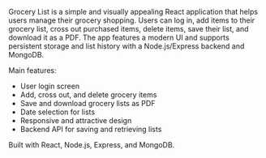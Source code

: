 Grocery List is a simple and visually appealing React application that helps users manage their grocery shopping. Users can log in, add items to their grocery list, cross out purchased items, delete items, save their list, and download it as a PDF. The app features a modern UI and supports persistent storage and list history with a Node.js/Express backend and MongoDB.

Main features:
- User login screen
- Add, cross out, and delete grocery items
- Save and download grocery lists as PDF
- Date selection for lists
- Responsive and attractive design
- Backend API for saving and retrieving lists

Built with React, Node.js, Express, and MongoDB.
